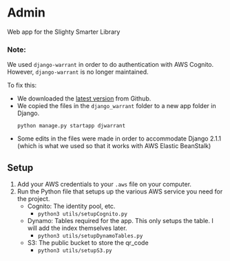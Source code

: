 # Admin
Web app for the Slighty Smarter Library

### Note:
We used `django-warrant` in order to do
authentication with AWS Cognito. However,
`django-warrant` is no longer maintained.

To fix this:
- We downloaded the
[latest version](https://github.com/MetaMetricsInc/django-warrant)
from Github.
 - We copied the files in the `django_warrant`
 folder to a new app folder in Django.
    ```
    python manage.py startapp djwarrant
    ```
 - Some edits in the files were made in order
to accommodate Django 2.1.1 (which is what we used
so that it works with AWS Elastic BeanStalk)

## Setup
1. Add your AWS credentials to your `.aws` file on your computer.
2. Run the Python file that setups up the various AWS service you need for the project.
   - Cognito: The identity pool, etc.
      - `python3 utils/setupCognito.py`
   - Dynamo: Tables required for the app. This only setups the table. I will add the index themselves later.
      - `python3 utils/setupDynamoTables.py`
   - S3: The public bucket to store the qr_code
      - `python3 utils/setupS3.py`

